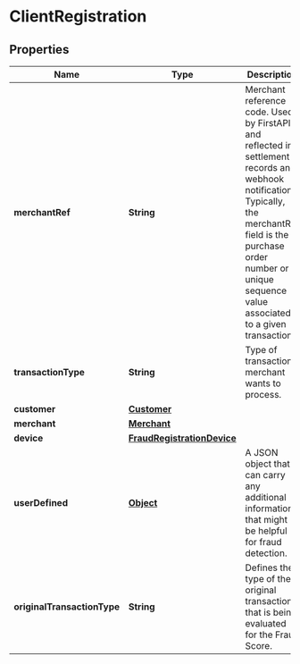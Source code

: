 

# ClientRegistration

## Properties

Name | Type | Description | Notes
------------ | ------------- | ------------- | -------------
**merchantRef** | **String** | Merchant reference code. Used by FirstAPI and reflected in settlement records and webhook notifications. Typically, the merchantRef field is the purchase order number or unique sequence value associated to a given transaction. |  [optional]
**transactionType** | **String** | Type of transaction merchant wants to process. | 
**customer** | [**Customer**](Customer.md) |  | 
**merchant** | [**Merchant**](Merchant.md) |  | 
**device** | [**FraudRegistrationDevice**](FraudRegistrationDevice.md) |  |  [optional]
**userDefined** | [**Object**](.md) | A JSON object that can carry any additional information that might be helpful for fraud detection. |  [optional]
**originalTransactionType** | **String** | Defines the type of the original transaction that is being evaluated for the Fraud Score. | 



